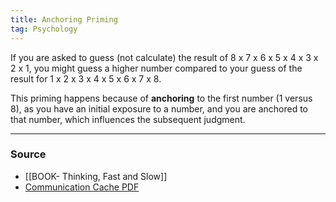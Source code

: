 ```yaml
---
title: Anchoring Priming
tag: Psychology 
---
```


If you are asked to guess (not calculate) the result of 8 x 7 x 6 x 5 x 4 x 3 x 2 x 1, you might guess a higher number compared to your guess of the result for 1 x 2 x 3 x 4 x 5 x 6 x 7 x 8. 

This priming happens because of **anchoring** to the first number (1 versus 8), as you have an initial exposure to a number, and you are anchored to that number, which influences the subsequent judgment. 


--- 
### Source
- [[BOOK- Thinking, Fast and Slow]]
- [Communication Cache PDF](http://www.communicationcache.com/uploads/1/0/8/8/10887248/hypothesis-consistent_testing_and_semantic_priming_in_the_anchoring_paradigm-_a_selective_accessibility_model.pdf)